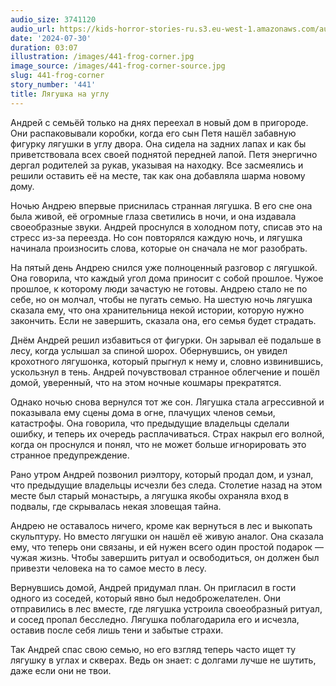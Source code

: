 ```yaml
---
audio_size: 3741120
audio_url: https://kids-horror-stories-ru.s3.eu-west-1.amazonaws.com/audio/441-frog-corner.mp3
date: '2024-07-30'
duration: 03:07
illustration: /images/441-frog-corner.jpg
image_source: /images/441-frog-corner-source.jpg
slug: 441-frog-corner
story_number: '441'
title: Лягушка на углу
---
```


Андрей с семьёй только на днях переехал в новый дом в пригороде. Они распаковывали коробки, когда его сын Петя нашёл забавную фигурку лягушки в углу двора. Она сидела на задних лапах и как бы приветствовала всех своей поднятой передней лапой. Петя энергично дергал родителей за рукав, указывая на находку. Все засмеялись и решили оставить её на месте, так как она добавляла шарма новому дому.

Ночью Андрею впервые приснилась странная лягушка. В его сне она была живой, её огромные глаза светились в ночи, и она издавала своеобразные звуки. Андрей проснулся в холодном поту, списав это на стресс из-за переезда. Но сон повторялся каждую ночь, и лягушка начинала произносить слова, которые он сначала не мог разобрать.

На пятый день Андрею снился уже полноценный разговор с лягушкой. Она говорила, что каждый угол дома приносит с собой прошлое. Чужое прошлое, к которому люди зачастую не готовы. Андрею стало не по себе, но он молчал, чтобы не пугать семью. На шестую ночь лягушка сказала ему, что она хранительница некой истории, которую нужно закончить. Если не завершить, сказала она, его семья будет страдать.

Днём Андрей решил избавиться от фигурки. Он зарывал её подальше в лесу, когда услышал за спиной шорох. Обернувшись, он увидел крохотного лягушонка, который прыгнул к нему и, словно извинившись, ускользнул в тень. Андрей почувствовал странное облегчение и пошёл домой, уверенный, что на этом ночные кошмары прекратятся.

Однако ночью снова вернулся тот же сон. Лягушка стала агрессивной и показывала ему сцены дома в огне, плачущих членов семьи, катастрофы. Она говорила, что предыдущие владельцы сделали ошибку, и теперь их очередь расплачиваться. Страх накрыл его волной, когда он проснулся и понял, что не может больше игнорировать это странное предупреждение.

Рано утром Андрей позвонил риэлтору, который продал дом, и узнал, что предыдущие владельцы исчезли без следа. Столетие назад на этом месте был старый монастырь, а лягушка якобы охраняла вход в подвалы, где скрывалась некая зловещая тайна.

Андрею не оставалось ничего, кроме как вернуться в лес и выкопать скульптуру. Но вместо лягушки он нашёл её живую аналог. Она сказала ему, что теперь они связаны, и ей нужен всего один простой подарок — чужая жизнь. Чтобы завершить ритуал и освободиться, он должен был привезти человека на то самое место в лесу.

Вернувшись домой, Андрей придумал план. Он пригласил в гости одного из соседей, который явно был недоброжелателен. Они отправились в лес вместе, где лягушка устроила своеобразный ритуал, и сосед пропал бесследно. Лягушка поблагодарила его и исчезла, оставив после себя лишь тени и забытые страхи.

Так Андрей спас свою семью, но его взгляд теперь часто ищет ту лягушку в углах и скверах. Ведь он знает: с долгами лучше не шутить, даже если они не твои.